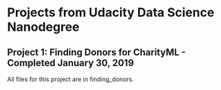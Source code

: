 # Projects from Udacity Data Science Nanodegree

## Project 1: Finding Donors for CharityML - Completed January 30, 2019

All files for this project are in finding_donors.

